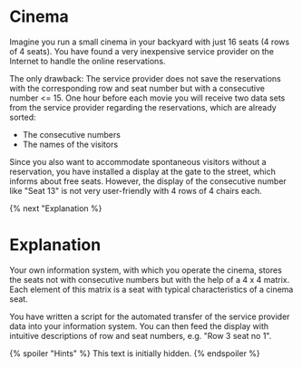# Cinema

Imagine you run a small cinema in your backyard with just 16 seats (4 rows of 4 seats).
You have found a very inexpensive service provider on the Internet to handle the online reservations.

The only drawback: The service provider does not save the reservations with the corresponding row and seat number but with a consecutive number <= 15.
One hour before each movie you will receive two data sets from the service provider regarding the reservations, which are already sorted:
* The consecutive numbers
* The names of the visitors

Since you also want to accommodate spontaneous visitors without a reservation, you have installed a display at the gate to the street, which informs about free seats. However, the display of the consecutive number like "Seat 13" is not very user-friendly with 4 rows of 4 chairs each.

{% next "Explanation %}

# Explanation

Your own information system, with which you operate the cinema, stores the seats not with consecutive numbers but with the help of a 4 x 4 matrix.
Each element of this matrix is a seat with typical characteristics of a cinema seat.

You have written a script for the automated transfer of the service provider data into your information system.
You can then feed the display with intuitive descriptions of row and seat numbers, e.g. "Row 3 seat no 1".

{% spoiler "Hints" %}
This text is initially hidden.
{% endspoiler %}